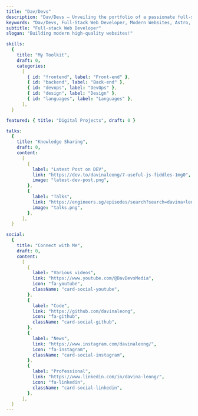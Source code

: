 ```yaml
---
title: "Dav/Devs"
description: "Dav/Devs – Unveiling the portfolio of a passionate full-stack web developer. Explore my diverse skill set, featured projects, knowledge sharing, and connect on social media for collaboration and insights."
keywords: "Dav/Devs, Full-Stack Web Developer, Modern Websites, Astro, Bootstrap, Contentful, CSS, FontAwesome, Heroku, HTML, JavaScript, Laravel, Netlify, NextJS, PHP, React, SASS, SQL, TailwindCSS, TypeScript"
subtitle: "Full-stack Web Developer"
slogan: "Building modern high-quality websites!"

skills:
  {
    title: "My Toolkit",
    draft: 0,
    categories:
      [
        { id: "frontend", label: "Front-end" },
        { id: "backend", label: "Back-end" },
        { id: "devops", label: "DevOps" },
        { id: "design", label: "Design" },
        { id: "languages", label: "Languages" },
      ],
  }

featured: { title: "Digital Projects", draft: 0 }

talks:
  {
    title: "Knowledge Sharing",
    draft: 0,
    content:
      [
        {
          label: "Latest Post on DEV",
          link: "https://dev.to/davinaleong/7-useful-js-fiddles-1mg0",
          image: "latest-dev-post.png",
        },
        {
          label: "Talks",
          link: "https://engineers.sg/episodes/search?search=davina+leong",
          image: "talks.png",
        },
      ],
  }

social:
  {
    title: "Connect with Me",
    draft: 0,
    content:
      [
        {
          label: "Various videos",
          link: "https://www.youtube.com/@DavDevsMedia",
          icon: "fa-youtube",
          className: "card-social-youtube",
        },
        {
          label: "Code",
          link: "https://github.com/davinaleong",
          icon: "fa-github",
          className: "card-social-github",
        },
        {
          label: "News",
          link: "https://www.instagram.com/davinaleong/",
          icon: "fa-instagram",
          className: "card-social-instagram",
        },
        {
          label: "Professional",
          link: "https://www.linkedin.com/in/davina-leong/",
          icon: "fa-linkedin",
          className: "card-social-linkedin",
        },
      ],
  }
---
```

